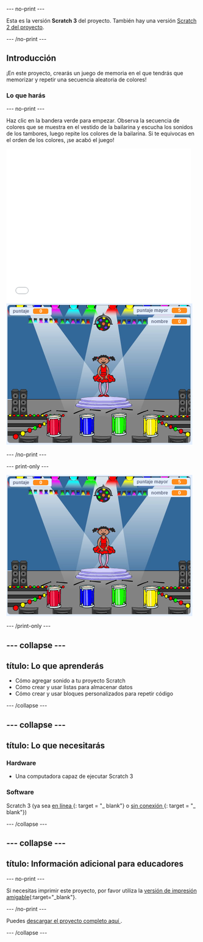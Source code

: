 \--- no-print \---

Esta es la versión **Scratch 3** del proyecto. También hay una versión [Scratch 2 del proyecto](https://projects.raspberrypi.org/en/projects/memory-scratch2).

\--- /no-print \---

## Introducción

¡En este proyecto, crearás un juego de memoria en el que tendrás que memorizar y repetir una secuencia aleatoria de colores!

### Lo que harás

\--- no-print \---

Haz clic en la bandera verde para empezar. Observa la secuencia de colores que se muestra en el vestido de la bailarina y escucha los sonidos de los tambores, luego repite los colores de la bailarina. Si te equivocas en el orden de los colores, ¡se acabó el juego!

<div class="scratch-preview">
  <iframe allowtransparency="true" width="485" height="402" src="//scratch.mit.edu/projects/embed/284452634/?autostart=false" frameborder="0" allowfullscreen scrolling="no" mark="crwd-mark"></iframe> <img src="images/screenshot.png" />
</div>

\--- /no-print \---

\--- print-only \---

![captura de pantalla del juego terminado](images/screenshot.png)

\--- /print-only \---

## \--- collapse \---

## título: Lo que aprenderás

+ Cómo agregar sonido a tu proyecto Scratch
+ Cómo crear y usar listas para almacenar datos
+ Cómo crear y usar bloques personalizados para repetir código

\--- /collapse \---

## \--- collapse \---

## título: Lo que necesitarás

### Hardware

+ Una computadora capaz de ejecutar Scratch 3

### Software

Scratch 3 (ya sea [ en línea ](https://rpf.io/scratchon) {: target = "_ blank"} o [ sin conexión ](https://rpf.io/scratchoff) {: target = "_ blank"})

\--- /collapse \---

## \--- collapse \---

## título: Información adicional para educadores

\--- no-print \---

Si necesitas imprimir este proyecto, por favor utiliza la [versión de impresión amigable](https://projects.raspberrypi.org/en/projects/memory/print){:target="_blank"}.

\--- /no-print \---

Puedes [ descargar el proyecto completo aquí ](http://rpf.io/p/en/memory-get).

\--- /collapse \---